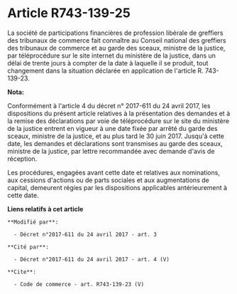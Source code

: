 # Article R743-139-25

La société de participations financières de profession libérale de greffiers des tribunaux de commerce fait connaître au
Conseil national des greffiers des tribunaux de commerce et au garde des sceaux, ministre de la justice, par téléprocédure
sur le site internet du ministère de la justice, dans un délai de trente jours à compter de la date à laquelle il se produit,
tout changement dans la situation déclarée en application de l'article R. 743-139-23.

**Nota:**

Conformément à l'article 4 du décret n° 2017-611 du 24 avril 2017, les dispositions du présent article relatives à la
présentation des demandes et à la remise des déclarations par voie de téléprocédure sur le site du ministère de la justice
entrent en vigueur à une date fixée par arrêté du garde des sceaux, ministre de la justice, et au plus tard le 30 juin 2017.
Jusqu'à cette date, les demandes et déclarations sont transmises au garde des sceaux, ministre de la justice, par lettre
recommandée avec demande d'avis de réception.

Les procédures, engagées avant cette date et relatives aux nominations, aux cessions d'actions ou de parts sociales et aux
augmentations de capital, demeurent régies par les dispositions applicables antérieurement à cette date.

**Liens relatifs à cet article**

	**Modifié par**:

	  - Décret n°2017-611 du 24 avril 2017 - art. 3

	**Cité par**:

	  - Décret n°2017-611 du 24 avril 2017 - art. 4 (V)

	**Cite**:

	  - Code de commerce - art. R743-139-23 (V)
